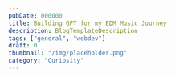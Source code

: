 ```yaml
---
pubDate: 000000
title: Building GPT for my EDM Music Journey
description: BlogTemplateDescription
tags: ["general", "webdev"]
draft: 0
thumbnail: "/img/placeholder.png" 
category: "Curiosity"
---
```

